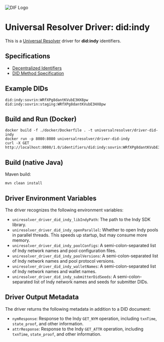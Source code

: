 ![DIF Logo](https://raw.githubusercontent.com/decentralized-identity/universal-resolver/master/docs/logo-dif.png)

# Universal Resolver Driver: did:indy

This is a [Universal Resolver](https://github.com/decentralized-identity/universal-resolver/) driver for **did:indy** identifiers.

## Specifications

* [Decentralized Identifiers](https://www.w3.org/TR/did-core/)
* [DID Method Specification](https://hyperledger.github.io/indy-did-method/)

## Example DIDs

```
did:indy:sovrin:WRfXPg8dantKVubE3HX8pw
did:indy:sovrin:staging:WRfXPg8dantKVubE3HX8pw
```

## Build and Run (Docker)

```
docker build -f ./docker/Dockerfile . -t universalresolver/driver-did-indy
docker run -p 8080:8080 universalresolver/driver-did-indy
curl -X GET http://localhost:8080/1.0/identifiers/did:indy:sovrin:WRfXPg8dantKVubE3HX8pw
```

## Build (native Java)

Maven build:

    mvn clean install

## Driver Environment Variables

The driver recognizes the following environment variables:

* `uniresolver_driver_did_indy_libIndyPath`: The path to the Indy SDK library.
* `uniresolver_driver_did_indy_openParallel`: Whether to open Indy pools in parallel threads. This speeds up startup, but may consume more memory.
* `uniresolver_driver_did_indy_poolConfigs`: A semi-colon-separated list of Indy network names and pool configuration files.
* `uniresolver_driver_did_indy_poolVersions`: A semi-colon-separated list of Indy network names and pool protocol versions.
* `uniresolver_driver_did_indy_walletNames`: A semi-colon-separated list of Indy network names and wallet names.
* `uniresolver_driver_did_indy_submitterDidSeeds`: A semi-colon-separated list of Indy network names and seeds for submitter DIDs.

## Driver Output Metadata

The driver returns the following metadata in addition to a DID document:

* `nymResponse`: Response to the Indy `GET_NYM` operation, including `txnTime`, `state_proof`, and other information.
* `attrResponse`: Response to the Indy `GET_ATTR` operation, including `txnTime`, `state_proof`, and other information.

